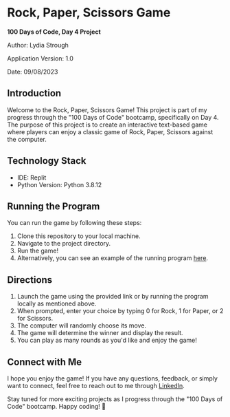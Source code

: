 
# Rock, Paper, Scissors Game

**100 Days of Code, Day 4 Project**

Author: Lydia Strough

Application Version: 1.0

Date: 09/08/2023

## Introduction

Welcome to the Rock, Paper, Scissors Game! This project is part of my progress through the "100 Days of Code" bootcamp, specifically on Day 4. The purpose of this project is to create an interactive text-based game where players can enjoy a classic game of Rock, Paper, Scissors against the computer.

## Technology Stack

- IDE: Replit
- Python Version: Python 3.8.12

## Running the Program

You can run the game by following these steps:

1. Clone this repository to your local machine.
2. Navigate to the project directory.
3. Run the game!
4. Alternatively, you can see an example of the running program [here](https://replit.com/@appbrewery/rock-paper-scissors-end).

## Directions

1. Launch the game using the provided link or by running the program locally as mentioned above.
2. When prompted, enter your choice by typing 0 for Rock, 1 for Paper, or 2 for Scissors.
3. The computer will randomly choose its move.
4. The game will determine the winner and display the result.
5. You can play as many rounds as you'd like and enjoy the game!

## Connect with Me

I hope you enjoy the game! If you have any questions, feedback, or simply want to connect, feel free to reach out to me through [LinkedIn](https://www.linkedin.com/in/lydia-strough/).

Stay tuned for more exciting projects as I progress through the "100 Days of Code" bootcamp. Happy coding! 🚀
